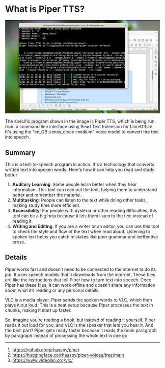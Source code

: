 # What is Piper TTS?

![Screenshot of PiperTTS running in a cmd console with a window behind showing selected text in LibreOffice Writer](image.png)

The specific program shown in the image is Piper TTS, which is being run from a command line interface using Read Text Extension for LibreOffice. It's using the "en_GB-Jenny_dioco-medium" voice model to convert the text into speech.

## Summary

This is a text-to-speech program in action. It's a technology that converts written text into spoken words. Here's how it can help you read and study better:

1. **Auditory Learning**: Some people learn better when they hear information. This tool can read out the text, helping them to understand better and remember the material.
2. **Multitasking**: People can listen to the text while doing other tasks, making study time more efficient.
3. **Accessibility**: For people with dyslexia or other reading difficulties, this tool can be a big help because it lets them listen to the text instead of reading it.
4. **Writing and Editing**: If you are a writer or an editor, you can use this tool to check the style and flow of the text when read aloud. Listening to spoken text helps you catch mistakes like poor grammar and ineffective prose.

## Details

Piper works fast and doesn’t need to be connected to the internet to do its job. It uses speech models that it downloads from the internet. These files are like the instructions that tell Piper how to turn text into speech. Once Piper has these files, it can work offline and doesn’t share any information about what it’s reading or any personal details.

VLC is a media player. Piper sends the spoken words to VLC, which then plays it out loud. This is a neat setup because Piper processes the text in chunks, making it start up faster.

So, imagine you’re reading a book, but instead of reading it yourself, Piper reads it out loud for you, and VLC is the speaker that lets you hear it. And the best part? Piper gets ready faster because it reads the book paragraph by paragraph instead of processing the whole text in one go.

-----

1. <https://github.com/rhasspy/piper>
2. <https://huggingface.co/rhasspy/piper-voices/tree/main>
3. <https://www.videolan.org/vlc/>
